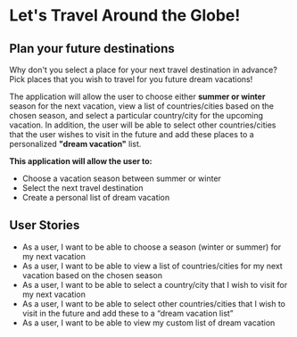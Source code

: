 # Let's Travel Around the Globe!

## Plan your future destinations
Why don't you select a place for your next travel destination in advance?
Pick places that you wish to travel for you future dream vacations! 

The application will allow the user to choose either **summer or winter** season for the next vacation, 
view a list of countries/cities based on the chosen season,
and select a particular country/city for the upcoming vacation.
In addition, the user will be able to select other countries/cities that the user wishes to visit 
in the future and add these places to a personalized **"dream vacation"** list. 

**This application will allow the user to:**
- Choose a vacation season between summer or winter 
- Select the next travel destination
- Create a personal list of dream vacation


## User Stories
- As a user, I want to be able to choose a season (winter or summer) for my next vacation
- As a user, I want to be able to view a list of countries/cities for my next vacation based on the chosen season
- As a user, I want to be able to select a country/city that I wish to visit for my next vacation 
- As a user, I want to be able to select other countries/cities that I wish to visit in the future and add these to a “dream vacation list”
- As a user, I want to be able to view my custom list of dream vacation
    
